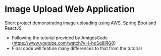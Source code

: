 # Image Upload Web Application
Short project demonstrating image uploading using AWS, Spring Boot and ReactJS

- Following the tutorial provided by AmigosCode (https://www.youtube.com/watch?v=i-hoSg8iRG0)
- Final code will feature many differences to that from the tutorial
